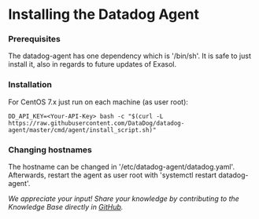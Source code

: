 # Installing the Datadog Agent 
### Prerequisites

The datadog-agent has one dependency which is '/bin/sh'. It is safe to just install it, also in regards to future updates of Exasol.

### Installation

For CentOS 7.x just run on each machine (as user root): 


```
DD_API_KEY=<Your-API-Key> bash -c "$(curl -L https://raw.githubusercontent.com/DataDog/datadog-agent/master/cmd/agent/install_script.sh)" 
```
### Changing hostnames

The hostname can be changed in '/etc/datadog-agent/datadog.yaml'. Afterwards, restart the agent as user root with 'systemctl restart datadog-agent'.

*We appreciate your input! Share your knowledge by contributing to the Knowledge Base directly in [GitHub](https://github.com/exasol/public-knowledgebase).* 